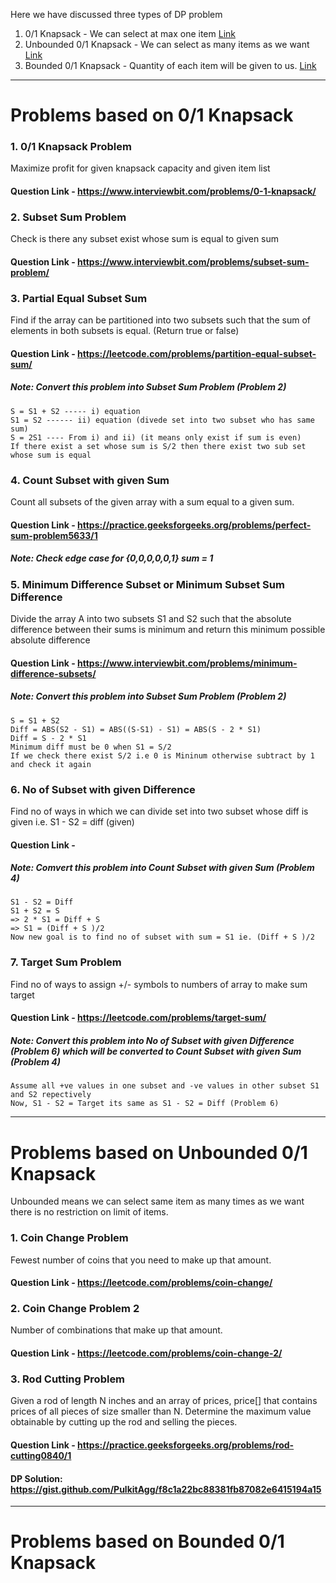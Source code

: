 Here we have discussed three types of DP problem
1. 0/1 Knapsack - We can select at max one item [Link](#problems-based-on-01-knapsack)  
2. Unbounded 0/1 Knapsack - We can select as many items as we want [Link](#problems-based-on-unbounded-01-knapsack)  
3. Bounded 0/1 Knapsack - Quantity of each item will be given to us.  [Link](#problems-based-on-bounded-01-knapsack)  
  
---
  
# Problems based on 0/1 Knapsack

### 1. 0/1 Knapsack Problem 
   Maximize profit for given knapsack capacity and given item list  
  #### Question Link - https://www.interviewbit.com/problems/0-1-knapsack/  
  
### 2. Subset Sum Problem  
  Check is there any subset exist whose sum is equal to given sum  
  #### Question Link - https://www.interviewbit.com/problems/subset-sum-problem/  

### 3. Partial Equal Subset Sum  
  Find if the array can be partitioned into two subsets such that the sum of elements in both subsets is equal. (Return true or false)  
  #### Question Link - https://leetcode.com/problems/partition-equal-subset-sum/  
  ##### Note: Convert this problem into Subset Sum Problem (Problem 2)  
   ```
   S = S1 + S2 ----- i) equation  
   S1 = S2 ------ ii) equation (divede set into two subset who has same sum)   
   S = 2S1 ---- From i) and ii) (it means only exist if sum is even)   
   If there exist a set whose sum is S/2 then there exist two sub set whose sum is equal   
   ```   
   
### 4. Count Subset with given Sum 
  Count all subsets of the given array with a sum equal to a given sum.    
  #### Question Link - https://practice.geeksforgeeks.org/problems/perfect-sum-problem5633/1  
  ##### Note: Check edge case for {0,0,0,0,0,1} sum = 1   
  
  
### 5. Minimum Difference Subset or Minimum Subset Sum Difference 
  Divide the array A into two subsets S1 and S2 such that the absolute difference between their sums is minimum and return this minimum possible absolute difference     
  #### Question Link - https://www.interviewbit.com/problems/minimum-difference-subsets/
  ##### Note: Convert this problem into Subset Sum Problem (Problem 2)  
  ```
  S = S1 + S2  
  Diff = ABS(S2 - S1) = ABS((S-S1) - S1) = ABS(S - 2 * S1)  
  Diff = S - 2 * S1  
  Minimum diff must be 0 when S1 = S/2   
  If we check there exist S/2 i.e 0 is Mininum otherwise subtract by 1 and check it again
  ```  
  
### 6. No of Subset with given Difference  
  Find no of ways in which we can divide set into two subset whose diff is given i.e. S1 - S2 = diff (given)
  #### Question Link -  
  ##### Note: Comvert this problem into Count Subset with given Sum (Problem 4)
  ```
  S1 - S2 = Diff
  S1 + S2 = S
  => 2 * S1 = Diff + S
  => S1 = (Diff + S )/2
  Now new goal is to find no of subset with sum = S1 ie. (Diff + S )/2
  ```  
  
### 7. Target Sum Problem  
  Find no of ways to assign +/- symbols to numbers of array to make sum target  
  #### Question Link - https://leetcode.com/problems/target-sum/  
  ##### Note: Convert this problem into No of Subset with given Difference (Problem 6) which will be converted to Count Subset with given Sum (Problem 4)  
  ```
  Assume all +ve values in one subset and -ve values in other subset S1 and S2 repectively
  Now, S1 - S2 = Target its same as S1 - S2 = Diff (Problem 6)
  ```  
  
 ---
    
    
  
  # Problems based on Unbounded 0/1 Knapsack  
  Unbounded means we can select same item as many times as we want there is no restriction on limit of items.  
  
  ### 1. Coin Change Problem 
   Fewest number of coins that you need to make up that amount.  
  #### Question Link - https://leetcode.com/problems/coin-change/  
  
  
  ### 2. Coin Change Problem 2
  Number of combinations that make up that amount.  
  #### Question Link - https://leetcode.com/problems/coin-change-2/  
  
  ### 3. Rod Cutting Problem
  Given a rod of length N inches and an array of prices, price[] that contains prices of all pieces of size smaller than N. Determine the maximum value obtainable by cutting up the rod and selling the pieces.
  #### Question Link - https://practice.geeksforgeeks.org/problems/rod-cutting0840/1
  #### DP Solution: https://gist.github.com/PulkitAgg/f8c1a22bc88381fb87082e6415194a15
  
---
    
# Problems based on Bounded 0/1 Knapsack  
  
  
  
  
   
   
